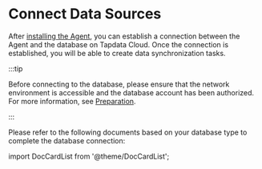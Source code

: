 # Connect Data Sources

After [installing the Agent](../../quick-start/install-agent), you can establish a connection between the Agent and the database on Tapdata Cloud. Once the connection is established, you will be able to create data synchronization tasks.

:::tip

Before connecting to the database, please ensure that the network environment is accessible and the database account has been authorized. For more information, see [Preparation](../../prerequisites/README.md).

:::



Please refer to the following documents based on your database type to complete the database connection:

import DocCardList from '@theme/DocCardList';

<DocCardList />